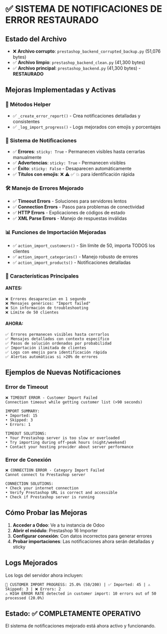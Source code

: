 # ✅ SISTEMA DE NOTIFICACIONES DE ERROR RESTAURADO

## Estado del Archivo
- ❌ **Archivo corrupto**: `prestashop_backend_corrupted_backup.py` (51,076 bytes)
- ✅ **Archivo limpio**: `prestashop_backend_clean.py` (41,300 bytes) 
- ✅ **Archivo principal**: `prestashop_backend.py` (41,300 bytes) - **RESTAURADO**

## Mejoras Implementadas y Activas

### 🔧 Métodos Helper
- ✅ `_create_error_report()` - Crea notificaciones detalladas y consistentes
- ✅ `_log_import_progress()` - Logs mejorados con emojis y porcentajes

### 📱 Sistema de Notificaciones
- ✅ **Errores**: `sticky: True` - Permanecen visibles hasta cerrarlas manualmente
- ✅ **Advertencias**: `sticky: True` - Permanecen visibles
- ✅ **Éxito**: `sticky: False` - Desaparecen automáticamente
- ✅ **Títulos con emojis**: ❌ ⚠️ ✅ 💥 para identificación rápida

### 🛠️ Manejo de Errores Mejorado
- ✅ **Timeout Errors** - Soluciones para servidores lentos
- ✅ **Connection Errors** - Pasos para problemas de conectividad  
- ✅ **HTTP Errors** - Explicaciones de códigos de estado
- ✅ **XML Parse Errors** - Manejo de respuestas inválidas

### 📊 Funciones de Importación Mejoradas
- ✅ `action_import_customers()` - Sin límite de 50, importa TODOS los clientes
- ✅ `action_import_categories()` - Manejo robusto de errores
- ✅ `action_import_products()` - Notificaciones detalladas

### 🎯 Características Principales

#### ANTES:
```
❌ Errores desaparecían en 1 segundo
❌ Mensajes genéricos: "Import failed"
❌ Sin información de troubleshooting
❌ Límite de 50 clientes
```

#### AHORA:
```
✅ Errores permanecen visibles hasta cerrarlos
✅ Mensajes detallados con contexto específico
✅ Pasos de solución ordenados por probabilidad
✅ Importación ilimitada de clientes
✅ Logs con emojis para identificación rápida
✅ Alertas automáticas si >20% de errores
```

## Ejemplos de Nuevas Notificaciones

### Error de Timeout
```
❌ TIMEOUT ERROR - Customer Import Failed
Connection timeout while getting customer list (>90 seconds)

IMPORT SUMMARY:
• Imported: 15
• Skipped: 3  
• Errors: 1

TIMEOUT SOLUTIONS:
• Your Prestashop server is too slow or overloaded
• Try importing during off-peak hours (night/weekend)
• Contact your hosting provider about server performance
```

### Error de Conexión
```
❌ CONNECTION ERROR - Category Import Failed
Cannot connect to Prestashop server

CONNECTION SOLUTIONS:
• Check your internet connection
• Verify Prestashop URL is correct and accessible
• Check if Prestashop server is running
```

## Cómo Probar las Mejoras

1. **Acceder a Odoo**: Ve a tu instancia de Odoo
2. **Abrir el módulo**: Prestashop 16 Importer
3. **Configurar conexión**: Con datos incorrectos para generar errores
4. **Probar importaciones**: Las notificaciones ahora serán detalladas y sticky

## Logs Mejorados
Los logs del servidor ahora incluyen:
```
🔄 CUSTOMER IMPORT PROGRESS: 25.0% (50/200) | ✅ Imported: 45 | ⚠️ Skipped: 3 | ❌ Errors: 2
⚠️ HIGH ERROR RATE detected in customer import: 10 errors out of 50 processed (20.0%)
```

## Estado: ✅ COMPLETAMENTE OPERATIVO
El sistema de notificaciones mejorado está ahora activo y funcionando.
